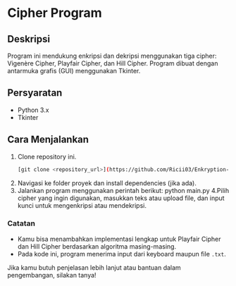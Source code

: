 # Cipher Program

## Deskripsi
Program ini mendukung enkripsi dan dekripsi menggunakan tiga cipher: Vigenère Cipher, Playfair Cipher, dan Hill Cipher. Program dibuat dengan antarmuka grafis (GUI) menggunakan Tkinter.

## Persyaratan
- Python 3.x
- Tkinter

## Cara Menjalankan
1. Clone repository ini.
   ```bash
   [git clone <repository_url>](https://github.com/Ricii03/Enkryption-3Chipers-Quiz_Kriptography)
2. Navigasi ke folder proyek dan install dependencies (jika ada).
3. Jalankan program menggunakan perintah berikut:
   python main.py
4.Pilih cipher yang ingin digunakan, masukkan teks atau upload file, dan input kunci untuk mengenkripsi atau mendekripsi.


### Catatan
- Kamu bisa menambahkan implementasi lengkap untuk Playfair Cipher dan Hill Cipher berdasarkan algoritma masing-masing.
- Pada kode ini, program menerima input dari keyboard maupun file `.txt`.

Jika kamu butuh penjelasan lebih lanjut atau bantuan dalam pengembangan, silakan tanya!
